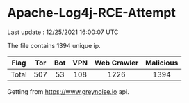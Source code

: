 
# Apache-Log4j-RCE-Attempt

Last update : 12/25/2021 16:00:07 UTC

The file contains 1394 unique ip.

| Flag | Tor | Bot | VPN | Web Crawler | Malicious |
| :-:  | :-: | :-: | :-: | :-:         | :-:       |
| Total| 507  | 53  | 108  | 1226          | 1394        |

Getting from https://www.greynoise.io api.